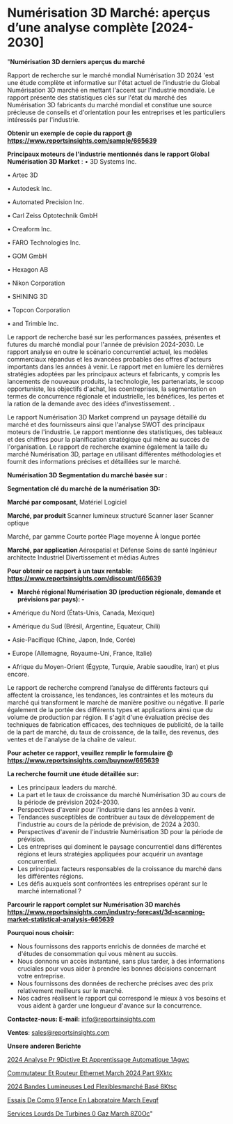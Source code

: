 # Numérisation 3D Marché: aperçus d’une analyse complète [2024-2030]

"<strong>Numérisation 3D derniers aperçus du marché</strong>

Rapport de recherche sur le marché mondial Numérisation 3D 2024 'est une étude complète et informative sur l'état actuel de l'industrie du Global Numérisation 3D marché en mettant l'accent sur l'industrie mondiale. Le rapport présente des statistiques clés sur l'état du marché des Numérisation 3D fabricants du marché mondial et constitue une source précieuse de conseils et d'orientation pour les entreprises et les particuliers intéressés par l'industrie.

<strong>Obtenir un exemple de copie du rapport @ <a href=https://www.reportsinsights.com/sample/665639>https://www.reportsinsights.com/sample/665639</a></strong>

<strong>Principaux moteurs de l'industrie mentionnés dans le rapport Global Numérisation 3D Market</strong> :
• 3D Systems Inc.

• Artec 3D

• Autodesk Inc.

• Automated Precision Inc.

• Carl Zeiss Optotechnik GmbH

• Creaform Inc.

• FARO Technologies Inc.

• GOM GmbH

• Hexagon AB

• Nikon Corporation

• SHINING 3D

• Topcon Corporation

• and Trimble Inc.

Le rapport de recherche basé sur les performances passées, présentes et futures du marché mondial pour l'année de prévision 2024-2030. Le rapport analyse en outre le scénario concurrentiel actuel, les modèles commerciaux répandus et les avancées probables des offres d'acteurs importants dans les années à venir. Le rapport met en lumière les dernières stratégies adoptées par les principaux acteurs et fabricants, y compris les lancements de nouveaux produits, la technologie, les partenariats, le scoop opportuniste, les objectifs d'achat, les coentreprises, la segmentation en termes de concurrence régionale et industrielle, les bénéfices, les pertes et la ration de la demande avec des idées d'investissement. .

Le rapport Numérisation 3D Market comprend un paysage détaillé du marché et des fournisseurs ainsi que l'analyse SWOT des principaux moteurs de l'industrie. Le rapport mentionne des statistiques, des tableaux et des chiffres pour la planification stratégique qui mène au succès de l'organisation. Le rapport de recherche examine également la taille du marché Numérisation 3D, partage en utilisant différentes méthodologies et fournit des informations précises et détaillées sur le marché.

<strong>Numérisation 3D Segmentation du marché basée sur :</strong>

<strong> Segmentation clé du marché de la numérisation 3D: </strong>

<strong> Marché par composant, </strong>
Matériel
Logiciel

<strong> Marché, par produit </strong>
Scanner lumineux structuré
Scanner laser
Scanner optique

Marché, par gamme
Courte portée
Plage moyenne
À longue portée

<strong> Marché, par application </strong>
Aérospatial et Défense
Soins de santé
Ingénieur architecte
Industriel
Divertissement et médias
Autres

<strong>Pour obtenir ce rapport à un taux rentable: <a href=https://www.reportsinsights.com/discount/665639>https://www.reportsinsights.com/discount/665639</a></strong>
<ul>
  <li><strong>Marché régional Numérisation 3D (production régionale, demande et prévisions par pays): -</strong></li>
</ul>
• Amérique du Nord (États-Unis, Canada, Mexique)

• Amérique du Sud (Brésil, Argentine, Equateur, Chili)

• Asie-Pacifique (Chine, Japon, Inde, Corée)

• Europe (Allemagne, Royaume-Uni, France, Italie)

• Afrique du Moyen-Orient (Égypte, Turquie, Arabie saoudite, Iran) et plus encore.

Le rapport de recherche comprend l’analyse de différents facteurs qui affectent la croissance, les tendances, les contraintes et les moteurs du marché qui transforment le marché de manière positive ou négative. Il parle également de la portée des différents types et applications ainsi que du volume de production par région. Il s'agit d'une évaluation précise des techniques de fabrication efficaces, des techniques de publicité, de la taille de la part de marché, du taux de croissance, de la taille, des revenus, des ventes et de l'analyse de la chaîne de valeur.

<strong>Pour acheter ce rapport, veuillez remplir le formulaire @   <a href=https://www.reportsinsights.com/buynow/665639>https://www.reportsinsights.com/buynow/665639</a></strong>

<strong>La recherche fournit une étude détaillée sur:</strong>
<ul>
  <li>Les principaux leaders du marché.</li>
  <li>La part et le taux de croissance du marché Numérisation 3D au cours de la période de prévision 2024-2030.</li>
  <li>Perspectives d'avenir pour l'industrie dans les années à venir.</li>
  <li>Tendances susceptibles de contribuer au taux de développement de l'industrie au cours de la période de prévision, de 2024 à 2030.</li>
  <li>Perspectives d'avenir de l'industrie Numérisation 3D pour la période de prévision.</li>
  <li>Les entreprises qui dominent le paysage concurrentiel dans différentes régions et leurs stratégies appliquées pour acquérir un avantage concurrentiel.</li>
  <li>Les principaux facteurs responsables de la croissance du marché dans les différentes régions.</li>
  <li>Les défis auxquels sont confrontées les entreprises opérant sur le marché international ?</li>
</ul>

<strong>Parcourir le rapport complet sur Numérisation 3D marchés <a href=https://www.reportsinsights.com/industry-forecast/3d-scanning-market-statistical-analysis-665639>https://www.reportsinsights.com/industry-forecast/3d-scanning-market-statistical-analysis-665639</a></strong>

<strong>Pourquoi nous choisir:</strong>
<ul>
  <li>Nous fournissons des rapports enrichis de données de marché et d'études de consommation qui vous mènent au succès.</li>
  <li>Nous donnons un accès instantané, sans plus tarder, à des informations cruciales pour vous aider à prendre les bonnes décisions concernant votre entreprise.</li>
  <li>Nous fournissons des données de recherche précises avec des prix relativement meilleurs sur le marché.</li>
  <li>Nos cadres réalisent le rapport qui correspond le mieux à vos besoins et vous aident à garder une longueur d'avance sur la concurrence.</li>
</ul>
<strong>Contactez-nous:
</strong><strong>E-mail:</strong> <a href=mailto:info@reportsinsights.com>info@reportsinsights.com</a>

<strong>Ventes</strong>: <a href=mailto:sales@reportsinsights.com>sales@reportsinsights.com</a>

<strong>Unsere anderen Berichte</strong>

<a href=https://www.linkedin.com/pulse/2024-analyse-pr%C3%A9dictive-et-apprentissage-automatique-1agwc/>2024 Analyse Pr 9Dictive Et Apprentissage Automatique 1Agwc</a>

<a href=https://www.linkedin.com/pulse/commutateur-et-routeur-ethernet-march%C3%A9-2024-part-9xktc/>Commutateur Et Routeur Ethernet March 2024 Part 9Xktc</a>

<a href=https://www.linkedin.com/pulse/2024-bandes-lumineuses-led-flexiblesmarché-basé-8ktsc/>2024 Bandes Lumineuses Led Flexiblesmarché Basé 8Ktsc</a>

<a href=https://www.linkedin.com/pulse/essais-de-comp%C3%A9tence-en-laboratoire-march%C3%A9-eevqf/>Essais De Comp 9Tence En Laboratoire March Eevqf</a>

<a href=https://www.linkedin.com/pulse/services-lourds-de-turbines-%C3%A0-gaz-march%C3%A9-8z0oc/>Services Lourds De Turbines  0 Gaz March 8Z0Oc</a>"
